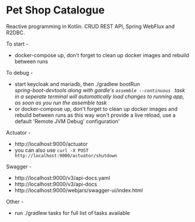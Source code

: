 # Pet Shop Catalogue
Reactive programming in Kotlin. CRUD REST API, Spring WebFlux and R2DBC.

To start -
* docker-compose up, don't forget to clean up docker images and rebuild between runs

To debug -
* start keycloak and mariadb, then ./gradlew bootRun <br/>_spring-boot-devtools along with gardle's `assemble --continuous
` task in a seperate terminal will automatically load changes to running app, as soon as you run the assemble task_
* or docker-compose up, don't forget to clean up docker images and rebuild between runs as this way won't provide a live reload, use a default 'Remote JVM Debug' configuration'

Actuator -
* http://localhost:9000/actuator
* you can also use `curl -X POST http://localhost:9000/actuator/shutdown`

Swagger -
* http://localhost:9000/v3/api-docs.yaml
* http://localhost:9000/v3/api-docs
* http://localhost:9000/webjars/swagger-ui/index.html

Other -
* run ./gradlew tasks for full list of tasks available
